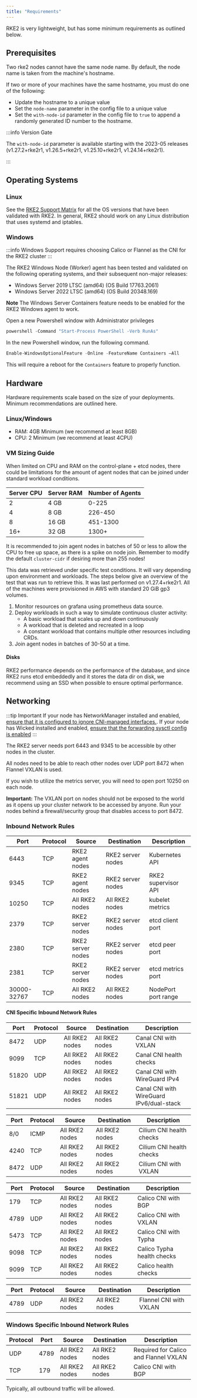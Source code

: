 ```yaml
---
title: "Requirements"
---
```


RKE2 is very lightweight, but has some minimum requirements as outlined below.

## Prerequisites

Two rke2 nodes cannot have the same node name. By default, the node name is taken from the machine's hostname.

If two or more of your machines have the same hostname, you must do one of the following:

* Update the hostname to a unique value
* Set the `node-name` parameter in the config file to a unique value
* Set the `with-node-id` parameter in the config file to `true` to append a randomly generated ID number to the hostname.

:::info Version Gate

The `with-node-id` parameter is available starting with the 2023-05 releases (v1.27.2+rke2r1, v1.26.5+rke2r1, v1.25.10+rke2r1, v1.24.14+rke2r1).

:::

## Operating Systems

### Linux

See the [RKE2 Support Matrix](https://www.suse.com/suse-rke2/support-matrix/all-supported-versions) for all the OS versions that have been validated with RKE2. In general, RKE2 should work on any Linux distribution that uses systemd and iptables.

### Windows

:::info
Windows Support requires choosing Calico or Flannel as the CNI for the RKE2 cluster
:::

The RKE2 Windows Node (Worker) agent has been tested and validated on the following operating systems, and their subsequent non-major releases:

* Windows Server 2019 LTSC (amd64) (OS Build 17763.2061)
* Windows Server 2022 LTSC (amd64) (OS Build 20348.169)

**Note** The Windows Server Containers feature needs to be enabled for the RKE2 Windows agent to work.

Open a new Powershell window with Administrator privileges
```powershell
powershell -Command "Start-Process PowerShell -Verb RunAs"
```

In the new Powershell window, run the following command.
```powershell
Enable-WindowsOptionalFeature -Online -FeatureName Containers –All
```

This will require a reboot for the `Containers` feature to properly function.

## Hardware

Hardware requirements scale based on the size of your deployments. Minimum recommendations are outlined here.

### Linux/Windows
*    RAM: 4GB Minimum (we recommend at least 8GB)
*    CPU: 2 Minimum (we recommend at least 4CPU)

### VM Sizing Guide
When limited on CPU and RAM on the control-plane + etcd nodes, there could be limitations for the amount of agent nodes that can be joined under standard workload conditions.

| Server CPU | Server RAM | Number of Agents |
| ---------- | ---------- | ---------------- |
| 2          | 4 GB       | 0-225            |
| 4          | 8 GB       | 226-450          |
| 8          | 16 GB      | 451-1300         |
| 16+        | 32 GB      | 1300+            |

It is recommended to join agent nodes in batches of 50 or less to allow the CPU to free up space, as there is a spike on node join. Remember to modify the default `cluster-cidr` if desiring more than 255 nodes!

This data was retrieved under specific test conditions. It will vary depending upon environment and workloads. The steps below give an overview of the test that was run to retrieve this. It was last performed on v1.27.4+rke2r1. All of the machines were provisioned in AWS with standard 20 GiB gp3 volumes.
1. Monitor resources on grafana using prometheus data source.
2. Deploy workloads in such a way to simulate continuous cluster activity:
    - A basic workload that scales up and down continuously
    - A workload that is deleted and recreated in a loop
    - A constant workload that contains multiple other resources including CRDs.
3. Join agent nodes in batches of 30-50 at a time.

#### Disks

RKE2 performance depends on the performance of the database, and since RKE2 runs etcd embeddedly and it stores the data dir on disk, we recommend using an SSD when possible to ensure optimal performance.

## Networking

:::tip Important
If your node has NetworkManager installed and enabled, [ensure that it is configured to ignore CNI-managed interfaces.](../known_issues.md#networkmanager). If your node has Wicked installed and enabled, [ensure that the forwarding sysctl config is enabled](../known_issues.md#wicked)
:::

The RKE2 server needs port 6443 and 9345 to be accessible by other nodes in the cluster.

All nodes need to be able to reach other nodes over UDP port 8472 when Flannel VXLAN is used.

If you wish to utilize the metrics server, you will need to open port 10250 on each node.

**Important:** The VXLAN port on nodes should not be exposed to the world as it opens up your cluster network to be accessed by anyone. Run your nodes behind a firewall/security group that disables access to port 8472.

### Inbound Network Rules

| Port        | Protocol | Source            | Destination       | Description
|-------------|----------|-------------------|-------------------|------------
| 6443        | TCP      | RKE2 agent nodes  | RKE2 server nodes | Kubernetes API
| 9345        | TCP      | RKE2 agent nodes  | RKE2 server nodes | RKE2 supervisor API
| 10250       | TCP      | All RKE2 nodes    | All RKE2 nodes    | kubelet metrics
| 2379        | TCP      | RKE2 server nodes | RKE2 server nodes | etcd client port
| 2380        | TCP      | RKE2 server nodes | RKE2 server nodes | etcd peer port
| 2381        | TCP      | RKE2 server nodes | RKE2 server nodes | etcd metrics port
| 30000-32767 | TCP      | All RKE2 nodes    | All RKE2 nodes    | NodePort port range


#### CNI Specific Inbound Network Rules

<Tabs groupId="cni-rules" queryString>
<TabItem value="Canal">

| Port        | Protocol | Source            | Destination       | Description
|-------------|----------|-------------------|-------------------|------------
| 8472        | UDP      | All RKE2 nodes    | All RKE2 nodes    | Canal CNI with VXLAN
| 9099        | TCP      | All RKE2 nodes    | All RKE2 nodes    | Canal CNI health checks
| 51820       | UDP      | All RKE2 nodes    | All RKE2 nodes    | Canal CNI with WireGuard IPv4
| 51821       | UDP      | All RKE2 nodes    | All RKE2 nodes    | Canal CNI with WireGuard IPv6/dual-stack

</TabItem>
<TabItem value="Cilium">

| Port        | Protocol | Source            | Destination       | Description
|-------------|----------|-------------------|-------------------|------------
| 8/0         | ICMP     | All RKE2 nodes    | All RKE2 nodes    | Cilium CNI health checks
| 4240        | TCP      | All RKE2 nodes    | All RKE2 nodes    | Cilium CNI health checks
| 8472        | UDP      | All RKE2 nodes    | All RKE2 nodes    | Cilium CNI with VXLAN

</TabItem>
<TabItem value="Calico">

| Port        | Protocol | Source            | Destination       | Description
|-------------|----------|-------------------|-------------------|------------
| 179         | TCP      | All RKE2 nodes    | All RKE2 nodes    | Calico CNI with BGP
| 4789        | UDP      | All RKE2 nodes    | All RKE2 nodes    | Calico CNI with VXLAN
| 5473        | TCP      | All RKE2 nodes    | All RKE2 nodes    | Calico CNI with Typha
| 9098        | TCP      | All RKE2 nodes    | All RKE2 nodes    | Calico Typha health checks
| 9099        | TCP      | All RKE2 nodes    | All RKE2 nodes    | Calico health checks

</TabItem>
<TabItem value="Flannel">

| Port        | Protocol | Source            | Destination       | Description
|-------------|----------|-------------------|-------------------|------------
| 4789        | UDP      | All RKE2 nodes    | All RKE2 nodes    | Flannel CNI with VXLAN

</TabItem>
</Tabs>

### Windows Specific Inbound Network Rules

| Protocol | Port | Source            | Destination       | Description
|----------|------|-------------------|-------------------|---|
| UDP      | 4789 | All RKE2 nodes    | All RKE2 nodes    | Required for Calico and Flannel VXLAN
| TCP      | 179  | All RKE2 nodes    | All RKE2 nodes    | Calico CNI with BGP

Typically, all outbound traffic will be allowed.
